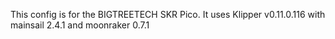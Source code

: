 This config is for the BIGTREETECH SKR Pico.
It uses Klipper v0.11.0.116  with mainsail 2.4.1 and moonraker 0.7.1